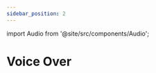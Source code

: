 ```yaml
---
sidebar_position: 2
---
```


import Audio from '@site/src/components/Audio';

# Voice Over

<Audio src="/audio/voice-over-button.m4a" />
